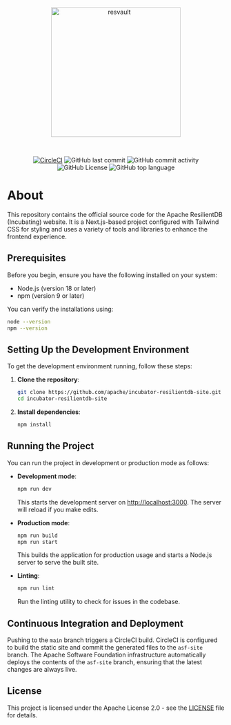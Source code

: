 <div align="center">
  <br />
  <p>
    <a href="https://resilientdb.com"><img src="https://i.imgur.com/s4089K7.png" width="300" alt="resvault" /></a>
  </p>
  <br />

  [![CircleCI](https://dl.circleci.com/status-badge/img/circleci/BFRoPNLWzXBpf5RZo1KKh7/RZ7Ks3aiKAZwQ8ofm6fer/tree/circleci-project-setup.svg?style=svg)](https://dl.circleci.com/status-badge/redirect/circleci/BFRoPNLWzXBpf5RZo1KKh7/RZ7Ks3aiKAZwQ8ofm6fer/tree/circleci-project-setup)
  ![GitHub last commit](https://img.shields.io/github/last-commit/apache/incubator-resilientdb-site)
  ![GitHub commit activity](https://img.shields.io/github/commit-activity/w/apache/incubator-resilientdb-site)
  ![GitHub License](https://img.shields.io/github/license/apache/incubator-resilientdb-site)
  ![GitHub top language](https://img.shields.io/github/languages/top/apache/incubator-resilientdb-site)
</div>

# About
This repository contains the official source code for the Apache ResilientDB (Incubating) website. It is a Next.js-based project configured with Tailwind CSS for styling and uses a variety of tools and libraries to enhance the frontend experience.

## Prerequisites

Before you begin, ensure you have the following installed on your system:
- Node.js (version 18 or later)
- npm (version 9 or later)

You can verify the installations using:
```bash
node --version
npm --version
```

## Setting Up the Development Environment

To get the development environment running, follow these steps:

1. **Clone the repository**:
    ```bash
    git clone https://github.com/apache/incubator-resilientdb-site.git
    cd incubator-resilientdb-site
    ```

2. **Install dependencies**:
    ```bash
    npm install
    ```

## Running the Project

You can run the project in development or production mode as follows:

- **Development mode**:
  ```bash
  npm run dev
  ```
  This starts the development server on [http://localhost:3000](http://localhost:3000). The server will reload if you make edits.

- **Production mode**:
  ```bash
  npm run build
  npm run start
  ```
  This builds the application for production usage and starts a Node.js server to serve the built site.

- **Linting**:
  ```bash
  npm run lint
  ```
  Run the linting utility to check for issues in the codebase.

## Continuous Integration and Deployment

Pushing to the `main` branch triggers a CircleCI build. CircleCI is configured to build the static site and commit the generated files to the `asf-site` branch. The Apache Software Foundation infrastructure automatically deploys the contents of the `asf-site` branch, ensuring that the latest changes are always live.

## License

This project is licensed under the Apache License 2.0 - see the [LICENSE](LICENSE) file for details.
